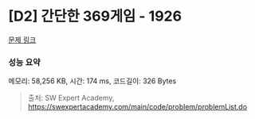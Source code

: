 # [D2] 간단한 369게임 - 1926 

[문제 링크](https://swexpertacademy.com/main/code/problem/problemDetail.do?contestProbId=AV5PTeo6AHUDFAUq) 

### 성능 요약

메모리: 58,256 KB, 시간: 174 ms, 코드길이: 326 Bytes



> 출처: SW Expert Academy, https://swexpertacademy.com/main/code/problem/problemList.do